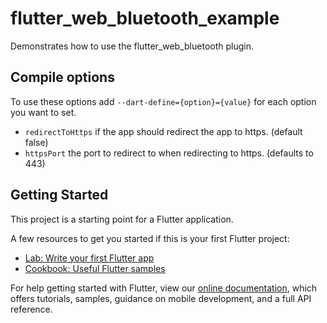 # flutter_web_bluetooth_example

Demonstrates how to use the flutter_web_bluetooth plugin.

## Compile options

To use these options add `--dart-define={option}={value}` for each option you want to set.

- `redirectToHttps` if the app should redirect the app to https. (default false)
- `httpsPort` the port to redirect to when redirecting to https. (defaults to 443)

## Getting Started

This project is a starting point for a Flutter application.

A few resources to get you started if this is your first Flutter project:

- [Lab: Write your first Flutter app](https://flutter.dev/docs/get-started/codelab)
- [Cookbook: Useful Flutter samples](https://flutter.dev/docs/cookbook)

For help getting started with Flutter, view our
[online documentation](https://flutter.dev/docs), which offers tutorials,
samples, guidance on mobile development, and a full API reference.
